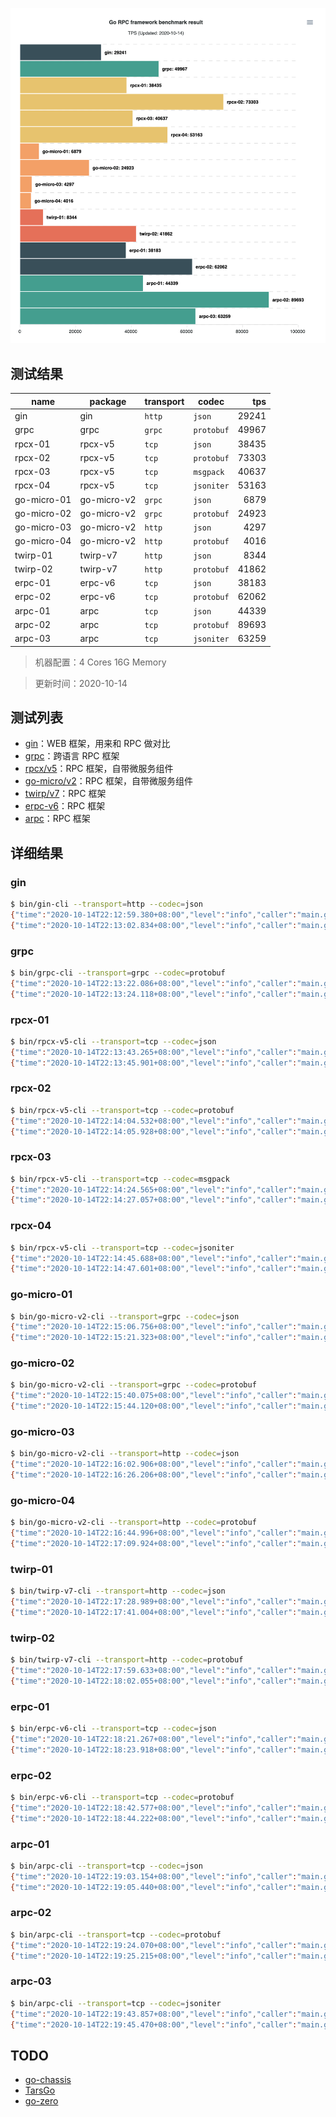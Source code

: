 [![result](./docs/images/result_20201014_222559.png)](https://micro-svc.github.io/go-rpc-framework-benchmark/)

## 测试结果

| name        | package     | transport | codec      |   tps |
| ----------- | ----------- | --------- | ---------- | ----: |
| gin         | gin         | `http`    | `json`     | 29241 |
| grpc        | grpc        | `grpc`    | `protobuf` | 49967 |
| rpcx-01     | rpcx-v5     | `tcp`     | `json`     | 38435 |
| rpcx-02     | rpcx-v5     | `tcp`     | `protobuf` | 73303 |
| rpcx-03     | rpcx-v5     | `tcp`     | `msgpack`  | 40637 |
| rpcx-04     | rpcx-v5     | `tcp`     | `jsoniter` | 53163 |
| go-micro-01 | go-micro-v2 | `grpc`    | `json`     |  6879 |
| go-micro-02 | go-micro-v2 | `grpc`    | `protobuf` | 24923 |
| go-micro-03 | go-micro-v2 | `http`    | `json`     |  4297 |
| go-micro-04 | go-micro-v2 | `http`    | `protobuf` |  4016 |
| twirp-01    | twirp-v7    | `http`    | `json`     |  8344 |
| twirp-02    | twirp-v7    | `http`    | `protobuf` | 41862 |
| erpc-01     | erpc-v6     | `tcp`     | `json`     | 38183 |
| erpc-02     | erpc-v6     | `tcp`     | `protobuf` | 62062 |
| arpc-01     | arpc        | `tcp`     | `json`     | 44339 |
| arpc-02     | arpc        | `tcp`     | `protobuf` | 89693 |
| arpc-03     | arpc        | `tcp`     | `jsoniter` | 63259 |

> 机器配置：4 Cores 16G Memory

> 更新时间：2020-10-14

## 测试列表

- [gin](https://github.com/gin-gonic/gin)：WEB 框架，用来和 RPC 做对比
- [grpc](https://github.com/grpc/grpc-go)：跨语言 RPC 框架
- [rpcx/v5](https://github.com/smallnest/rpcx)：RPC 框架，自带微服务组件
- [go-micro/v2](https://github.com/micro/go-micro)：RPC 框架，自带微服务组件
- [twirp/v7](https://github.com/twitchtv/twirp)：RPC 框架
- [erpc-v6](https://github.com/henrylee2cn/erpc)：RPC 框架
- [arpc](https://github.com/lesismal/arpc)：RPC 框架

## 详细结果

### gin

```sh
$ bin/gin-cli --transport=http --codec=json
{"time":"2020-10-14T22:12:59.380+08:00","level":"info","caller":"main.go:52","goid":1,"clients":100,"requests":1000,"total":100000}
{"time":"2020-10-14T22:13:02.834+08:00","level":"info","caller":"main.go:75","goid":1,"tps":29241,"min":"133.706µs","max":"33.977848ms","mean":"3.361119ms","median":"2.349353ms"}
```

### grpc

```sh
$ bin/grpc-cli --transport=grpc --codec=protobuf
{"time":"2020-10-14T22:13:22.086+08:00","level":"info","caller":"main.go:48","goid":1,"clients":100,"requests":1000,"total":100000}
{"time":"2020-10-14T22:13:24.118+08:00","level":"info","caller":"main.go:71","goid":1,"tps":49967,"min":"149.954µs","max":"19.60794ms","mean":"1.98342ms","median":"1.767637ms"}
```

### rpcx-01

```sh
$ bin/rpcx-v5-cli --transport=tcp --codec=json
{"time":"2020-10-14T22:13:43.265+08:00","level":"info","caller":"main.go:65","goid":1,"clients":100,"requests":1000,"total":100000}
{"time":"2020-10-14T22:13:45.901+08:00","level":"info","caller":"main.go:88","goid":1,"tps":38435,"min":"128.622µs","max":"29.78092ms","mean":"2.54391ms","median":"1.879683ms"}
```

### rpcx-02

```sh
$ bin/rpcx-v5-cli --transport=tcp --codec=protobuf
{"time":"2020-10-14T22:14:04.532+08:00","level":"info","caller":"main.go:65","goid":1,"clients":100,"requests":1000,"total":100000}
{"time":"2020-10-14T22:14:05.928+08:00","level":"info","caller":"main.go:88","goid":1,"tps":73303,"min":"74.261µs","max":"20.752848ms","mean":"1.330593ms","median":"1.080378ms"}
```

### rpcx-03

```sh
$ bin/rpcx-v5-cli --transport=tcp --codec=msgpack
{"time":"2020-10-14T22:14:24.565+08:00","level":"info","caller":"main.go:65","goid":1,"clients":100,"requests":1000,"total":100000}
{"time":"2020-10-14T22:14:27.057+08:00","level":"info","caller":"main.go:88","goid":1,"tps":40637,"min":"115.936µs","max":"27.667247ms","mean":"2.409238ms","median":"1.826393ms"}
```

### rpcx-04

```sh
$ bin/rpcx-v5-cli --transport=tcp --codec=jsoniter
{"time":"2020-10-14T22:14:45.688+08:00","level":"info","caller":"main.go:65","goid":1,"clients":100,"requests":1000,"total":100000}
{"time":"2020-10-14T22:14:47.601+08:00","level":"info","caller":"main.go:88","goid":1,"tps":53163,"min":"85.394µs","max":"21.437595ms","mean":"1.844519ms","median":"1.456187ms"}
```

### go-micro-01

```sh
$ bin/go-micro-v2-cli --transport=grpc --codec=json
{"time":"2020-10-14T22:15:06.756+08:00","level":"info","caller":"main.go:79","goid":1,"clients":100,"requests":1000,"total":100000}
{"time":"2020-10-14T22:15:21.323+08:00","level":"info","caller":"main.go:102","goid":1,"tps":6879,"min":"581.034µs","max":"130.350326ms","mean":"14.278674ms","median":"9.94277ms"}
```

### go-micro-02

```sh
$ bin/go-micro-v2-cli --transport=grpc --codec=protobuf
{"time":"2020-10-14T22:15:40.075+08:00","level":"info","caller":"main.go:79","goid":1,"clients":100,"requests":1000,"total":100000}
{"time":"2020-10-14T22:15:44.120+08:00","level":"info","caller":"main.go:102","goid":1,"tps":24923,"min":"218.682µs","max":"22.308351ms","mean":"3.958798ms","median":"3.332323ms"}
```

### go-micro-03

```sh
$ bin/go-micro-v2-cli --transport=http --codec=json
{"time":"2020-10-14T22:16:02.906+08:00","level":"info","caller":"main.go:79","goid":1,"clients":100,"requests":1000,"total":100000}
{"time":"2020-10-14T22:16:26.206+08:00","level":"info","caller":"main.go:102","goid":1,"tps":4297,"min":"724.543µs","max":"386.259566ms","mean":"23.175511ms","median":"22.880496ms"}
```

### go-micro-04

```sh
$ bin/go-micro-v2-cli --transport=http --codec=protobuf
{"time":"2020-10-14T22:16:44.996+08:00","level":"info","caller":"main.go:79","goid":1,"clients":100,"requests":1000,"total":100000}
{"time":"2020-10-14T22:17:09.924+08:00","level":"info","caller":"main.go:102","goid":1,"tps":4016,"min":"1.222163ms","max":"172.771424ms","mean":"24.871255ms","median":"24.670879ms"}
```

### twirp-01

```sh
$ bin/twirp-v7-cli --transport=http --codec=json
{"time":"2020-10-14T22:17:28.989+08:00","level":"info","caller":"main.go:56","goid":1,"clients":100,"requests":1000,"total":100000}
{"time":"2020-10-14T22:17:41.004+08:00","level":"info","caller":"main.go:79","goid":1,"tps":8344,"min":"449.595µs","max":"121.748109ms","mean":"11.760852ms","median":"7.731058ms"}
```

### twirp-02

```sh
$ bin/twirp-v7-cli --transport=http --codec=protobuf
{"time":"2020-10-14T22:17:59.633+08:00","level":"info","caller":"main.go:56","goid":1,"clients":100,"requests":1000,"total":100000}
{"time":"2020-10-14T22:18:02.055+08:00","level":"info","caller":"main.go:79","goid":1,"tps":41862,"min":"97.612µs","max":"31.231029ms","mean":"2.331445ms","median":"1.578338ms"}
```

### erpc-01

```sh
$ bin/erpc-v6-cli --transport=tcp --codec=json
{"time":"2020-10-14T22:18:21.267+08:00","level":"info","caller":"main.go:54","goid":1,"clients":100,"requests":1000,"total":100000}
{"time":"2020-10-14T22:18:23.918+08:00","level":"info","caller":"main.go:77","goid":1,"tps":38183,"min":"113.675µs","max":"33.545517ms","mean":"2.536947ms","median":"1.621098ms"}
```

### erpc-02

```sh
$ bin/erpc-v6-cli --transport=tcp --codec=protobuf
{"time":"2020-10-14T22:18:42.577+08:00","level":"info","caller":"main.go:54","goid":1,"clients":100,"requests":1000,"total":100000}
{"time":"2020-10-14T22:18:44.222+08:00","level":"info","caller":"main.go:77","goid":1,"tps":62062,"min":"74.662µs","max":"19.501517ms","mean":"1.576802ms","median":"1.037877ms"}
```

### arpc-01

```sh
$ bin/arpc-cli --transport=tcp --codec=json
{"time":"2020-10-14T22:19:03.154+08:00","level":"info","caller":"main.go:58","goid":1,"clients":100,"requests":1000,"total":100000}
{"time":"2020-10-14T22:19:05.440+08:00","level":"info","caller":"main.go:81","goid":1,"tps":44339,"min":"90.944µs","max":"63.282135ms","mean":"2.140956ms","median":"1.043528ms"}
```

### arpc-02

```sh
$ bin/arpc-cli --transport=tcp --codec=protobuf
{"time":"2020-10-14T22:19:24.070+08:00","level":"info","caller":"main.go:58","goid":1,"clients":100,"requests":1000,"total":100000}
{"time":"2020-10-14T22:19:25.215+08:00","level":"info","caller":"main.go:81","goid":1,"tps":89693,"min":"53.244µs","max":"21.649969ms","mean":"1.055977ms","median":"557.315µs"}
```

### arpc-03

```sh
$ bin/arpc-cli --transport=tcp --codec=jsoniter
{"time":"2020-10-14T22:19:43.857+08:00","level":"info","caller":"main.go:58","goid":1,"clients":100,"requests":1000,"total":100000}
{"time":"2020-10-14T22:19:45.470+08:00","level":"info","caller":"main.go:81","goid":1,"tps":63259,"min":"93.395µs","max":"28.08575ms","mean":"1.499947ms","median":"790.141µs"}
```

## TODO

- [go-chassis](https://github.com/go-chassis/go-chassis)
- [TarsGo](https://github.com/TarsCloud/TarsGo)
- [go-zero](https://github.com/tal-tech/go-zero)
